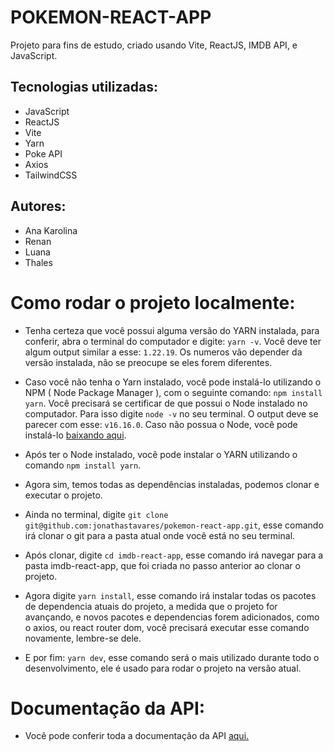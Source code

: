 # POKEMON-REACT-APP
Projeto para fins de estudo, criado usando Vite, ReactJS, IMDB API, e JavaScript.

## Tecnologias utilizadas:
- JavaScript
- ReactJS
- Vite
- Yarn
- Poke API
- Axios
- TailwindCSS

## Autores:

- Ana Karolina
- Renan
- Luana
- Thales

# Como rodar o projeto localmente:

- Tenha certeza que você possui alguma versão do YARN instalada, para conferir, abra o terminal do computador e digite: `yarn -v`. Você deve ter algum output similar a esse: `1.22.19`. Os numeros vão depender da versão instalada, não se preocupe se eles forem diferentes.

- Caso você não tenha o Yarn instalado, você pode instalá-lo utilizando o NPM ( Node Package Manager ), com o seguinte comando: `npm install yarn`. Você precisará se certificar de que possui o Node instalado no computador. Para isso digite `node -v` no seu terminal. O output deve se parecer com esse: `v16.16.0`. Caso não possua o Node, você pode instalá-lo [baixando aqui](https://nodejs.org/en/download/).

- Após ter o Node instalado, você pode instalar o YARN utilizando o comando `npm install yarn`.

- Agora sim, temos todas as dependências instaladas, podemos clonar e executar o projeto.

- Ainda no terminal, digite `git clone git@github.com:jonathastavares/pokemon-react-app.git`, esse comando irá clonar o git para a pasta atual onde você está no seu terminal.

- Após clonar, digite `cd imdb-react-app`, esse comando irá navegar para a pasta imdb-react-app, que foi criada no passo anterior ao clonar o projeto.

- Agora digite `yarn install`, esse comando irá instalar todas os pacotes de dependencia atuais do projeto, a medida que o projeto for avançando, e novos pacotes e dependencias forem adicionados, como o axios, ou react router dom, você precisará executar esse comando novamente, lembre-se dele.

- E por fim: `yarn dev`, esse comando será o mais utilizado durante todo o desenvolvimento, ele é usado para rodar o projeto na versão atual.
 
# Documentação da API:

- Você pode conferir toda a documentação da API [aqui.](https://pokeapi.co/docs/v2)
